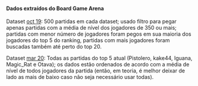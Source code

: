 #### Dados extraídos do Board Game Arena

Dataset [oct 19](oct_%2019): 500 partidas em cada dataset; usado filtro para pegar apenas partidas com a média de nível dos jogadores de 350 ou mais; partidas com menor número de jogadores foram pegos em sua maioria dos jogadores do top 5 do ranking, partidas com mais jogadores foram buscadas também até perto do top 20.

Dataset [mar 20](mar_%2020): Todas as partidas do top 5 atual (Pistolero, kake44, Iguana, Magic_Rat e Otava); os dados estão ordenados de acordo com a média de nível de todos jogadores da partida (então, em teoria, é melhor deixar de lado as mais de baixo caso não seja necessário usar todas).
